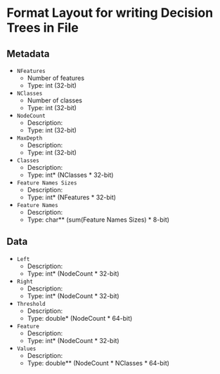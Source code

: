 # Format Layout for writing Decision Trees in File

## Metadata
- `NFeatures`
  - Number of features
  - Type: int (32-bit)
- `NClasses`
  - Number of classes
  - Type: int (32-bit)
- `NodeCount`
  - Description:
  - Type: int (32-bit)
- `MaxDepth`
  - Description:
  - Type: int (32-bit)
- `Classes`
  - Description:
  - Type: int* (NClasses * 32-bit)
- `Feature Names Sizes`
  - Description:
  - Type: int* (NFeatures * 32-bit)
- `Feature Names`
  - Description:
  - Type: char** (sum(Feature Names Sizes) * 8-bit)

## Data
- `Left`
  - Description:
  - Type: int* (NodeCount * 32-bit)
- `Right`
  - Description:
  - Type: int* (NodeCount * 32-bit)
- `Threshold`
  - Description:
  - Type: double* (NodeCount * 64-bit)
- `Feature`
  - Description:
  - Type: int* (NodeCount * 32-bit)
- `Values`
  - Description:
  - Type: double** (NodeCount * NClasses * 64-bit)